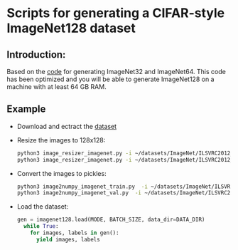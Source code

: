 # Scripts for generating a CIFAR-style ImageNet128 dataset

## Introduction:
Based on the [code](https://github.com/PatrykChrabaszcz/Imagenet32_Scripts) for generating ImageNet32 and ImageNet64. This code has been optimized and you will be able to generate ImageNet128 on a machine with at least 64 GB RAM.

## Example
- Download and ectract the [dataset](http://www.image-net.org/challenges/LSVRC/2012/nonpub-downloads)
- Resize the images to 128x128:
  ```sh
  python3 image_resizer_imagenet.py -i ~/datasets/ImageNet/ILSVRC2012_img_train -o ~/datasets/ImageNet/ILSVRC2012_img_train_128
  python3 image_resizer_imagenet.py -i ~/datasets/ImageNet/ILSVRC2012_img_val -o ~/datasets/ImageNet/ILSVRC2012_img_val_128
  ```

- Convert the images to pickles:
  ```sh
  python3 image2numpy_imagenet_train.py  -i ~/datasets/ImageNet/ILSVRC2012_img_train_128/box -o ~/datasets/ImageNet128
  python3 image2numpy_imagenet_val.py  -i ~/datasets/ImageNet/ILSVRC2012_img_val_128/box -o ~/datasets/ImageNet128
  ```
- Load the dataset:
  ```py
  gen = imagenet128.load(MODE, BATCH_SIZE, data_dir=DATA_DIR)
    while True:
      for images, labels in gen():
        yield images, labels
  ```
